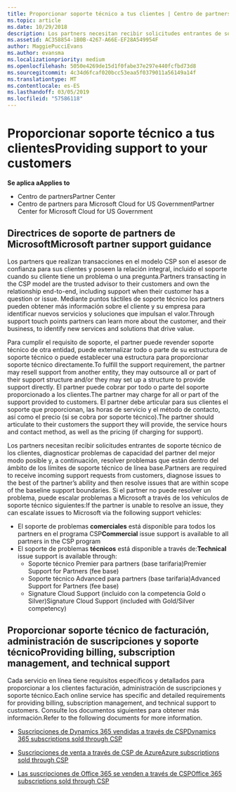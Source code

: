 ```yaml
---
title: Proporcionar soporte técnico a tus clientes | Centro de partners
ms.topic: article
ms.date: 10/29/2018
description: Los partners necesitan recibir solicitudes entrantes de soporte técnico de los clientes, diagnosticar problemas de capacidad del partner del mejor modo posible y, a continuación, resolver problemas que están dentro del ámbito de los límites de soporte técnico de línea base.
ms.assetid: AC358854-1B0B-4267-A66E-EF28A549954F
author: MaggiePucciEvans
ms.author: evansma
ms.localizationpriority: medium
ms.openlocfilehash: 5050e4269de15d1f0fabe37e297e440fcfbd73d8
ms.sourcegitcommit: 4c34d6fcaf020bcc53eaa5f0379011a56149a14f
ms.translationtype: MT
ms.contentlocale: es-ES
ms.lasthandoff: 03/05/2019
ms.locfileid: "57586118"
---
```

# <a name="providing-support-to-your-customers"></a><span data-ttu-id="98511-103">Proporcionar soporte técnico a tus clientes</span><span class="sxs-lookup"><span data-stu-id="98511-103">Providing support to your customers</span></span>

<span data-ttu-id="98511-104">**Se aplica a**</span><span class="sxs-lookup"><span data-stu-id="98511-104">**Applies to**</span></span>

-  <span data-ttu-id="98511-105">Centro de partners</span><span class="sxs-lookup"><span data-stu-id="98511-105">Partner Center</span></span>
-  <span data-ttu-id="98511-106">Centro de partners para Microsoft Cloud for US Government</span><span class="sxs-lookup"><span data-stu-id="98511-106">Partner Center for Microsoft Cloud for US Government</span></span>


## <a name="microsoft-partner-support-guidance"></a><span data-ttu-id="98511-107">Directrices de soporte de partners de Microsoft</span><span class="sxs-lookup"><span data-stu-id="98511-107">Microsoft partner support guidance</span></span>

<span data-ttu-id="98511-108">Los partners que realizan transacciones en el modelo CSP son el asesor de confianza para sus clientes y poseen la relación integral, incluido el soporte cuando su cliente tiene un problema o una pregunta.</span><span class="sxs-lookup"><span data-stu-id="98511-108">Partners transacting in the CSP model are the trusted advisor to their customers and own the relationship end-to-end, including support when their customer has a question or issue.</span></span> <span data-ttu-id="98511-109">Mediante puntos táctiles de soporte técnico los partners pueden obtener más información sobre el cliente y su empresa para identificar nuevos servicios y soluciones que impulsan el valor.</span><span class="sxs-lookup"><span data-stu-id="98511-109">Through support touch points partners can learn more about the customer, and their business, to identify new services and solutions that drive value.</span></span>

<span data-ttu-id="98511-110">Para cumplir el requisito de soporte, el partner puede revender soporte técnico de otra entidad, puede externalizar todo o parte de su estructura de soporte técnico o puede establecer una estructura para proporcionar soporte técnico directamente.</span><span class="sxs-lookup"><span data-stu-id="98511-110">To fulfill the support requirement, the partner may resell support from another entity, they may outsource all or part of their support structure and/or they may set up a structure to provide support directly.</span></span>  <span data-ttu-id="98511-111">El partner puede cobrar por todo o parte del soporte proporcionado a los clientes.</span><span class="sxs-lookup"><span data-stu-id="98511-111">The partner may charge for all or part of the support provided to customers.</span></span> <span data-ttu-id="98511-112">El partner debe articular para sus clientes el soporte que proporcionan, las horas de servicio y el método de contacto, así como el precio (si se cobra por soporte técnico).</span><span class="sxs-lookup"><span data-stu-id="98511-112">The partner should articulate to their customers the support they will provide, the service hours and contact method, as well as the pricing (if charging for support).</span></span> 

<span data-ttu-id="98511-113">Los partners necesitan recibir solicitudes entrantes de soporte técnico de los clientes, diagnosticar problemas de capacidad del partner del mejor modo posible y, a continuación, resolver problemas que están dentro del ámbito de los límites de soporte técnico de línea base.</span><span class="sxs-lookup"><span data-stu-id="98511-113">Partners are required to receive incoming support requests from customers, diagnose issues to the best of the partner’s ability and then resolve issues that are within scope of the baseline support boundaries.</span></span> <span data-ttu-id="98511-114">Si el partner no puede resolver un problema, puede escalar problemas a Microsoft a través de los vehículos de soporte técnico siguientes:</span><span class="sxs-lookup"><span data-stu-id="98511-114">If the partner is unable to resolve an issue, they can escalate issues to Microsoft via the following support vehicles:</span></span>

- <span data-ttu-id="98511-115">El soporte de problemas **comerciales** está disponible para todos los partners en el programa CSP</span><span class="sxs-lookup"><span data-stu-id="98511-115">**Commercial** issue support is available to all partners in the CSP program</span></span>
-   <span data-ttu-id="98511-116">El soporte de problemas **técnicos** está disponible a través de:</span><span class="sxs-lookup"><span data-stu-id="98511-116">**Technical** issue support is available through:</span></span>
    -   <span data-ttu-id="98511-117">Soporte técnico Premier para partners (base tarifaria)</span><span class="sxs-lookup"><span data-stu-id="98511-117">Premier Support for Partners (fee base)</span></span>
    -   <span data-ttu-id="98511-118">Soporte técnico Advanced para partners (base tarifaria)</span><span class="sxs-lookup"><span data-stu-id="98511-118">Advanced Support for Partners (fee base)</span></span>
    -   <span data-ttu-id="98511-119">Signature Cloud Support (incluido con la competencia Gold o Silver)</span><span class="sxs-lookup"><span data-stu-id="98511-119">Signature Cloud Support (included with Gold/Silver competency)</span></span>

## <a name="providing-billing-subscription-management-and-technical-support"></a><span data-ttu-id="98511-120">Proporcionar soporte técnico de facturación, administración de suscripciones y soporte técnico</span><span class="sxs-lookup"><span data-stu-id="98511-120">Providing billing, subscription management, and technical support</span></span> 

<span data-ttu-id="98511-121">Cada servicio en línea tiene requisitos específicos y detallados para proporcionar a los clientes facturación, administración de suscripciones y soporte técnico.</span><span class="sxs-lookup"><span data-stu-id="98511-121">Each online service has specific and detailed requirements for providing billing, subscription management, and technical support to customers.</span></span> <span data-ttu-id="98511-122">Consulte los documentos siguientes para obtener más información.</span><span class="sxs-lookup"><span data-stu-id="98511-122">Refer to the following documents for more information.</span></span>

-   [<span data-ttu-id="98511-123">Suscripciones de Dynamics 365 vendidas a través de CSP</span><span class="sxs-lookup"><span data-stu-id="98511-123">Dynamics 365 subscriptions sold through CSP</span></span>](https://www.microsoftpartnercommunity.com/t5/CSP/Microsoft-Partner-Support-Guidance/m-p/5262#M30)

-   [<span data-ttu-id="98511-124">Suscripciones de venta a través de CSP de Azure</span><span class="sxs-lookup"><span data-stu-id="98511-124">Azure subscriptions sold through CSP</span></span>](https://www.microsoftpartnercommunity.com/t5/CSP/Microsoft-Partner-Support-Guidance/m-p/5263#M31)

-   [<span data-ttu-id="98511-125">Las suscripciones de Office 365 se venden a través de CSP</span><span class="sxs-lookup"><span data-stu-id="98511-125">Office 365 subscriptions sold through CSP</span></span>](https://www.microsoftpartnercommunity.com/t5/CSP/Microsoft-Partner-Support-Guidance/m-p/5264#M32)



 

 




